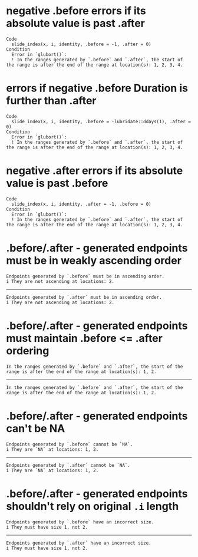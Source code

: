 # negative .before errors if its absolute value is past .after

    Code
      slide_index(x, i, identity, .before = -1, .after = 0)
    Condition
      Error in `glubort()`:
      ! In the ranges generated by `.before` and `.after`, the start of the range is after the end of the range at location(s): 1, 2, 3, 4.

# errors if negative .before Duration is further than .after

    Code
      slide_index(x, i, identity, .before = -lubridate::ddays(1), .after = 0)
    Condition
      Error in `glubort()`:
      ! In the ranges generated by `.before` and `.after`, the start of the range is after the end of the range at location(s): 1, 2, 3, 4.

# negative .after errors if its absolute value is past .before

    Code
      slide_index(x, i, identity, .after = -1, .before = 0)
    Condition
      Error in `glubort()`:
      ! In the ranges generated by `.before` and `.after`, the start of the range is after the end of the range at location(s): 1, 2, 3, 4.

# .before/.after - generated endpoints must be in weakly ascending order

    Endpoints generated by `.before` must be in ascending order.
    i They are not ascending at locations: 2.

---

    Endpoints generated by `.after` must be in ascending order.
    i They are not ascending at locations: 2.

# .before/.after - generated endpoints must maintain .before <= .after ordering

    In the ranges generated by `.before` and `.after`, the start of the range is after the end of the range at location(s): 1, 2.

---

    In the ranges generated by `.before` and `.after`, the start of the range is after the end of the range at location(s): 1, 2.

# .before/.after - generated endpoints can't be NA

    Endpoints generated by `.before` cannot be `NA`.
    i They are `NA` at locations: 1, 2.

---

    Endpoints generated by `.after` cannot be `NA`.
    i They are `NA` at locations: 1, 2.

# .before/.after - generated endpoints shouldn't rely on original `.i` length

    Endpoints generated by `.before` have an incorrect size.
    i They must have size 1, not 2.

---

    Endpoints generated by `.after` have an incorrect size.
    i They must have size 1, not 2.

